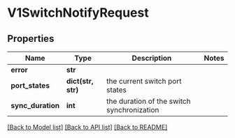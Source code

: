 # V1SwitchNotifyRequest

## Properties
Name | Type | Description | Notes
------------ | ------------- | ------------- | -------------
**error** | **str** |  | 
**port_states** | **dict(str, str)** | the current switch port states | 
**sync_duration** | **int** | the duration of the switch synchronization | 

[[Back to Model list]](../README.md#documentation-for-models) [[Back to API list]](../README.md#documentation-for-api-endpoints) [[Back to README]](../README.md)


